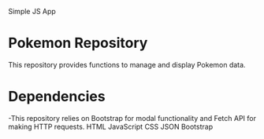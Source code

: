 Simple JS App

# Pokemon Repository

This repository provides functions to manage and display Pokemon data.

# Dependencies

-This repository relies on Bootstrap for modal functionality and Fetch API for making HTTP requests.
HTML
JavaScript
CSS
JSON
Bootstrap
